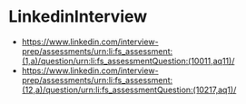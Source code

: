 # LinkedinInterview

- https://www.linkedin.com/interview-prep/assessments/urn:li:fs_assessment:(1,a)/question/urn:li:fs_assessmentQuestion:(10011,aq11)/
- https://www.linkedin.com/interview-prep/assessments/urn:li:fs_assessment:(12,a)/question/urn:li:fs_assessmentQuestion:(10217,aq1)/
